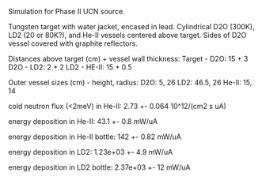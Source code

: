 Simulation for Phase II UCN source.

Tungsten target with water jacket, encased in lead.
Cylindrical D2O (300K), LD2 (20 or 80K?), and He-II vessels centered above target.
Sides of D2O vessel covered with graphite reflectors.

Distances above target (cm) + vessel wall thickness:
Target - D2O: 15 + 3
D2O - LD2: 2 + 2
LD2 - HE-II: 15 + 0.5

Outer vessel sizes (cm) - height, radius:
D2O: 5, 26
LD2: 46.5, 26
He-II: 15, 14

cold neutron flux (<2meV) in He-II:
2.73 +- 0.064 10^12/(cm2 s uA)

energy deposition in He-II:
43.1 +- 0.8 mW/uA

energy deposition in He-II bottle:
142 +- 0.82 mW/uA

energy deposition in LD2:
1.23e+03 +- 4.9 mW/uA

energy deposition in LD2 bottle:
2.37e+03 +- 12 mW/uA

